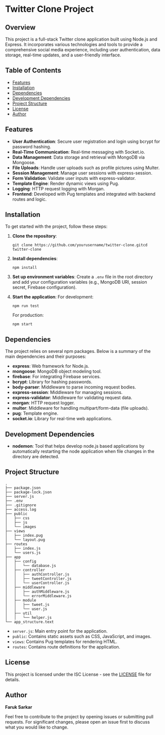 <div>
    <h1>Twitter Clone Project</h1>
    <h2>Overview</h2>
    <p>
        This project is a full-stack Twitter clone application built using Node.js and Express. It incorporates various technologies and tools to provide a comprehensive social media experience, including user authentication, data storage,
        real-time updates, and a user-friendly interface.
    </p>
    <h2>Table of Contents</h2>
    <ul>
        <li><a href="#Features">Features</a></li>
        <li><a href="#Installation">Installation</a></li>
        <li><a href="#Dependencies">Dependencies</a></li>
        <li><a href="#Development-Dependencies">Development Dependencies</a></li>
        <li><a href="#Project-Structure">Project Structure</a></li>
        <li><a href="#License">License</a></li>
        <li><a href="#Author">Author</a></li>
    </ul>
    <h2>Features</h2>
    <ul>
        <li><strong>User Authentication</strong>: Secure user registration and login using bcrypt for password hashing.</li>
        <li><strong>Real-Time Communication</strong>: Real-time messaging with Socket.io.</li>
        <li><strong>Data Management</strong>: Data storage and retrieval with MongoDB via Mongoose.</li>
        <li><strong>File Uploads</strong>: Handle user uploads such as profile pictures using Multer.</li>
        <li><strong>Session Management</strong>: Manage user sessions with express-session.</li>
        <li><strong>Form Validation</strong>: Validate user inputs with express-validator.</li>
        <li><strong>Template Engine</strong>: Render dynamic views using Pug.</li>
        <li><strong>Logging</strong>: HTTP request logging with Morgan.</li>
        <li><strong>Frontend</strong>: Developed with Pug templates and integrated with backend routes and logic.</li>
    </ul>
    <h2>Installation</h2>
    <p>To get started with the project, follow these steps:</p>
    <ol>
        <li>
            <p><strong>Clone the repository</strong>:</p>
            <pre><code >git <span>clone</span> https://github.com/yourusername/twitter-clone.git<span>cd</span> twitter-clone</code></pre>
        </li>
        <li>
            <p><strong>Install dependencies</strong>:</p>
            <pre><code>npm install</code></pre>
        </li>
        <li>
            <p><strong>Set up environment variables</strong>: Create a <code>.env</code> file in the root directory and add your configuration variables (e.g., MongoDB URI, session secret, Firebase configuration).</p>
        </li>
        <li>
            <p><strong>Start the application</strong>: For development:</p>
            <pre><code>npm run <span>test</span></code></pre>
            <p>For production:</p>
            <pre><code>npm start</code></pre>
        </li>
    </ol>
    <h2>Dependencies</h2>
    <p>The project relies on several npm packages. Below is a summary of the main dependencies and their purposes:</p>
    <ul>
        <li><strong>express</strong>: Web framework for Node.js.</li>
        <li><strong>mongoose</strong>: MongoDB object modeling tool.</li>
        <li><strong>firebase</strong>: For integrating Firebase services.</li>
        <li><strong>bcrypt</strong>: Library for hashing passwords.</li>
        <li><strong>body-parser</strong>: Middleware to parse incoming request bodies.</li>
        <li><strong>express-session</strong>: Middleware for managing sessions.</li>
        <li><strong>express-validator</strong>: Middleware for validating request data.</li>
        <li><strong>morgan</strong>: HTTP request logger.</li>
        <li><strong>multer</strong>: Middleware for handling multipart/form-data (file uploads).</li>
        <li><strong>pug</strong>: Template engine.</li>
        <li><strong>socket.io</strong>: Library for real-time web applications.</li>
    </ul>
    <h2>Development Dependencies</h2>
    <ul>
        <li><strong>nodemon</strong>: Tool that helps develop node.js based applications by automatically restarting the node application when file changes in the directory are detected.</li>
    </ul>
    <h2>Project Structure</h2>
    <pre><code>.
├── package.json
├── package-lock.json
├── server.js
├── .env
├── .gitignore
├── access.log
├── public
│   ├── css
│   ├── js
│   └── images
├── views
│   ├── index.pug
│   └── layout.pug
├── routes
│   ├── index.js
│   └── users.js
├── app
│   ├── config
│   │   └── database.js
│   ├── controller
│   │   ├── authController.js
│   │   ├── tweetController.js
│   │   └── userController.js
│   ├── middleware
│   │   ├── authMiddleware.js
│   │   └── errorMiddleware.js
│   ├── module
│   │   ├── tweet.js
│   │   └── user.js
│   ├── util
│   │   └── helper.js
└── app_structure.text
</code></pre>
    <ul>
        <li><code>server.js</code>: Main entry point for the application.</li>
        <li><code>public</code>: Contains static assets such as CSS, JavaScript, and images.</li>
        <li><code>views</code>: Contains Pug templates for rendering HTML.</li>
        <li><code>routes</code>: Contains route definitions for the application.</li>
    </ul>
    <h2>License</h2>
    <p>This project is licensed under the ISC License - see the <a rel="noreferrer" href="LICENSE">LICENSE</a> file for details.</p>
    <h2>Author</h2>
    <p><strong>Faruk Sarkar</strong></p>
    <p>Feel free to contribute to the project by opening issues or submitting pull requests. For significant changes, please open an issue first to discuss what you would like to change.</p>
</div>
